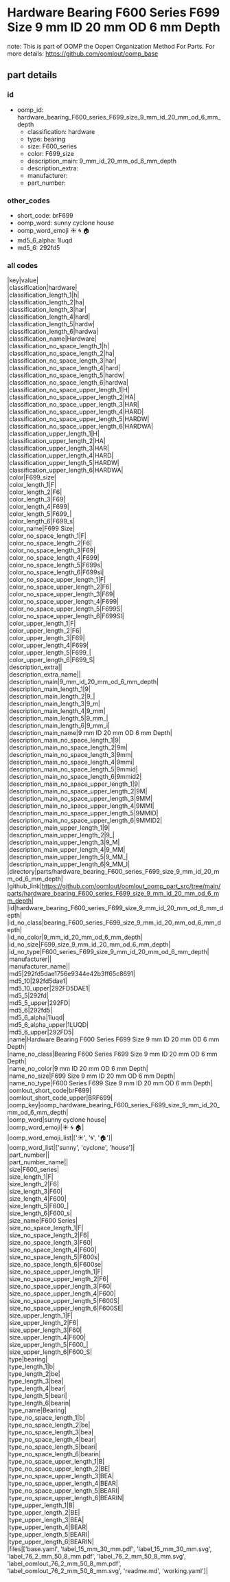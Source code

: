 # Hardware Bearing F600 Series F699 Size 9 mm ID 20 mm OD 6 mm Depth  

note: This is part of OOMP the Oopen Organization Method For Parts. For more details: https://github.com/oomlout/oomp_base

##  part details





### id
* oomp_id: hardware_bearing_F600_series_F699_size_9_mm_id_20_mm_od_6_mm_depth
  * classification: hardware
  * type: bearing
  * size: F600_series
  * color: F699_size
  * description_main: 9_mm_id_20_mm_od_6_mm_depth
  * description_extra: 
  * manufacturer: 
  * part_number: 

### other_codes
* short_code: brF699
* oomp_word: sunny cyclone house
* oomp_word_emoji :sunny: :cyclone: :house:
* md5_6_alpha: 1luqd
* md5_6: 292fd5

### all codes 
|key|value|  
|classification|hardware|  
|classification_length_1|h|  
|classification_length_2|ha|  
|classification_length_3|har|  
|classification_length_4|hard|  
|classification_length_5|hardw|  
|classification_length_6|hardwa|  
|classification_name|Hardware|  
|classification_no_space_length_1|h|  
|classification_no_space_length_2|ha|  
|classification_no_space_length_3|har|  
|classification_no_space_length_4|hard|  
|classification_no_space_length_5|hardw|  
|classification_no_space_length_6|hardwa|  
|classification_no_space_upper_length_1|H|  
|classification_no_space_upper_length_2|HA|  
|classification_no_space_upper_length_3|HAR|  
|classification_no_space_upper_length_4|HARD|  
|classification_no_space_upper_length_5|HARDW|  
|classification_no_space_upper_length_6|HARDWA|  
|classification_upper_length_1|H|  
|classification_upper_length_2|HA|  
|classification_upper_length_3|HAR|  
|classification_upper_length_4|HARD|  
|classification_upper_length_5|HARDW|  
|classification_upper_length_6|HARDWA|  
|color|F699_size|  
|color_length_1|F|  
|color_length_2|F6|  
|color_length_3|F69|  
|color_length_4|F699|  
|color_length_5|F699_|  
|color_length_6|F699_s|  
|color_name|F699 Size|  
|color_no_space_length_1|F|  
|color_no_space_length_2|F6|  
|color_no_space_length_3|F69|  
|color_no_space_length_4|F699|  
|color_no_space_length_5|F699s|  
|color_no_space_length_6|F699si|  
|color_no_space_upper_length_1|F|  
|color_no_space_upper_length_2|F6|  
|color_no_space_upper_length_3|F69|  
|color_no_space_upper_length_4|F699|  
|color_no_space_upper_length_5|F699S|  
|color_no_space_upper_length_6|F699SI|  
|color_upper_length_1|F|  
|color_upper_length_2|F6|  
|color_upper_length_3|F69|  
|color_upper_length_4|F699|  
|color_upper_length_5|F699_|  
|color_upper_length_6|F699_S|  
|description_extra||  
|description_extra_name||  
|description_main|9_mm_id_20_mm_od_6_mm_depth|  
|description_main_length_1|9|  
|description_main_length_2|9_|  
|description_main_length_3|9_m|  
|description_main_length_4|9_mm|  
|description_main_length_5|9_mm_|  
|description_main_length_6|9_mm_i|  
|description_main_name|9 mm ID 20 mm OD 6 mm Depth|  
|description_main_no_space_length_1|9|  
|description_main_no_space_length_2|9m|  
|description_main_no_space_length_3|9mm|  
|description_main_no_space_length_4|9mmi|  
|description_main_no_space_length_5|9mmid|  
|description_main_no_space_length_6|9mmid2|  
|description_main_no_space_upper_length_1|9|  
|description_main_no_space_upper_length_2|9M|  
|description_main_no_space_upper_length_3|9MM|  
|description_main_no_space_upper_length_4|9MMI|  
|description_main_no_space_upper_length_5|9MMID|  
|description_main_no_space_upper_length_6|9MMID2|  
|description_main_upper_length_1|9|  
|description_main_upper_length_2|9_|  
|description_main_upper_length_3|9_M|  
|description_main_upper_length_4|9_MM|  
|description_main_upper_length_5|9_MM_|  
|description_main_upper_length_6|9_MM_I|  
|directory|parts/hardware_bearing_F600_series_F699_size_9_mm_id_20_mm_od_6_mm_depth|  
|github_link|https://github.com/oomlout/oomlout_oomp_part_src/tree/main/parts/hardware_bearing_F600_series_F699_size_9_mm_id_20_mm_od_6_mm_depth|  
|id|hardware_bearing_F600_series_F699_size_9_mm_id_20_mm_od_6_mm_depth|  
|id_no_class|bearing_F600_series_F699_size_9_mm_id_20_mm_od_6_mm_depth|  
|id_no_color|9_mm_id_20_mm_od_6_mm_depth|  
|id_no_size|F699_size_9_mm_id_20_mm_od_6_mm_depth|  
|id_no_type|F600_series_F699_size_9_mm_id_20_mm_od_6_mm_depth|  
|manufacturer||  
|manufacturer_name||  
|md5|292fd5dae1756e9344e42b3ff65c8691|  
|md5_10|292fd5dae1|  
|md5_10_upper|292FD5DAE1|  
|md5_5|292fd|  
|md5_5_upper|292FD|  
|md5_6|292fd5|  
|md5_6_alpha|1luqd|  
|md5_6_alpha_upper|1LUQD|  
|md5_6_upper|292FD5|  
|name|Hardware Bearing F600 Series F699 Size 9 mm ID 20 mm OD 6 mm Depth|  
|name_no_class|Bearing F600 Series F699 Size 9 mm ID 20 mm OD 6 mm Depth|  
|name_no_color|9 mm ID 20 mm OD 6 mm Depth|  
|name_no_size|F699 Size 9 mm ID 20 mm OD 6 mm Depth|  
|name_no_type|F600 Series F699 Size 9 mm ID 20 mm OD 6 mm Depth|  
|oomlout_short_code|brF699|  
|oomlout_short_code_upper|BRF699|  
|oomp_key|oomp_hardware_bearing_F600_series_F699_size_9_mm_id_20_mm_od_6_mm_depth|  
|oomp_word|sunny cyclone house|  
|oomp_word_emoji|:sunny: :cyclone: :house:|  
|oomp_word_emoji_list|[':sunny:', ':cyclone:', ':house:']|  
|oomp_word_list|['sunny', 'cyclone', 'house']|  
|part_number||  
|part_number_name||  
|size|F600_series|  
|size_length_1|F|  
|size_length_2|F6|  
|size_length_3|F60|  
|size_length_4|F600|  
|size_length_5|F600_|  
|size_length_6|F600_s|  
|size_name|F600 Series|  
|size_no_space_length_1|F|  
|size_no_space_length_2|F6|  
|size_no_space_length_3|F60|  
|size_no_space_length_4|F600|  
|size_no_space_length_5|F600s|  
|size_no_space_length_6|F600se|  
|size_no_space_upper_length_1|F|  
|size_no_space_upper_length_2|F6|  
|size_no_space_upper_length_3|F60|  
|size_no_space_upper_length_4|F600|  
|size_no_space_upper_length_5|F600S|  
|size_no_space_upper_length_6|F600SE|  
|size_upper_length_1|F|  
|size_upper_length_2|F6|  
|size_upper_length_3|F60|  
|size_upper_length_4|F600|  
|size_upper_length_5|F600_|  
|size_upper_length_6|F600_S|  
|type|bearing|  
|type_length_1|b|  
|type_length_2|be|  
|type_length_3|bea|  
|type_length_4|bear|  
|type_length_5|beari|  
|type_length_6|bearin|  
|type_name|Bearing|  
|type_no_space_length_1|b|  
|type_no_space_length_2|be|  
|type_no_space_length_3|bea|  
|type_no_space_length_4|bear|  
|type_no_space_length_5|beari|  
|type_no_space_length_6|bearin|  
|type_no_space_upper_length_1|B|  
|type_no_space_upper_length_2|BE|  
|type_no_space_upper_length_3|BEA|  
|type_no_space_upper_length_4|BEAR|  
|type_no_space_upper_length_5|BEARI|  
|type_no_space_upper_length_6|BEARIN|  
|type_upper_length_1|B|  
|type_upper_length_2|BE|  
|type_upper_length_3|BEA|  
|type_upper_length_4|BEAR|  
|type_upper_length_5|BEARI|  
|type_upper_length_6|BEARIN|  
|files|['base.yaml', 'label_15_mm_30_mm.pdf', 'label_15_mm_30_mm.svg', 'label_76_2_mm_50_8_mm.pdf', 'label_76_2_mm_50_8_mm.svg', 'label_oomlout_76_2_mm_50_8_mm.pdf', 'label_oomlout_76_2_mm_50_8_mm.svg', 'readme.md', 'working.yaml']|  

